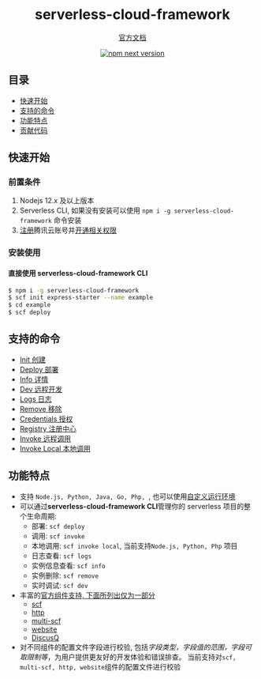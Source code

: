 <h1 align="center" style="border-bottom: none;">serverless-cloud-framework</h1>
<p align="center">
  <a href="https://cloud.tencent.com/document/product/1154/38787">官方文档</a>
</p>
<p align="center">
  <a href="https://www.npmjs.com/package/serverless-cloud-framework">
    <img alt="npm next version" src="https://img.shields.io/npm/v/serverless-cloud-framework/latest.svg">
  </a>
</p>

## 目录

- [快速开始](#quickstart)
- [支持的命令](#commands)
- [功能特点](#features)
- [贡献代码](#contribute)

## <a name="quickstart"></a>快速开始

### 前置条件

1. Nodejs 12.x 及以上版本
2. Serverless CLI, 如果没有安装可以使用 `npm i -g serverless-cloud-framework` 命令安装
3. [注册](https://cloud.tencent.com/register)腾讯云账号并[开通相关权限](https://cloud.tencent.com/document/product/1154/43006)

### 安装使用

#### 直接使用 serverless-cloud-framework CLI

```sh
$ npm i -g serverless-cloud-framework
$ scf init express-starter --name example
$ cd example
$ scf deploy
```

## <a name="commands"></a>支持的命令

- [Init 创建](/docs/commands/init.md)
- [Deploy 部署](/docs/commands/deploy.md)
- [Info 详情](/docs/commands/info.md)
- [Dev 远程开发](/docs/commands/dev.md)
- [Logs 日志](/docs/commands/logs.md)
- [Remove 移除](/docs/commands/remove.md)
- [Credentials 授权](/docs/commands/credentials.md)
- [Registry 注册中心](/docs/commands/registry.md)
- [Invoke 远程调用](/docs/commands/invoke.md)
- [Invoke Local 本地调用](/docs/commands/invoke-local.md)

## <a name="features"></a>功能特点

- 支持 `Node.js, Python, Java, Go, Php, `, 也可以使用[自定义运行环境](https://cloud.tencent.com/document/product/583/47274)
- 可以通过**serverless-cloud-framework CLI**管理你的 serverless 项目的整个生命周期:
  - 部署: `scf deploy`
  - 调用: `scf invoke`
  - 本地调用: `scf invoke local`, 当前支持`Node.js, Python, Php` 项目
  - 日志查看: `scf logs`
  - 实例信息查看: `scf info`
  - 实例删除: `scf remove`
  - 实时调试: `scf dev`
- 丰富的[官方组件支持, 下面所列出仅为一部分](https://github.com/orgs/serverless-components/repositories?language=&q=tencent&sort=&type=all)
  - [scf](https://github.com/serverless-components/tencent-scf)
  - [http](https://github.com/serverless-components/tencent-http)
  - [multi-scf](https://github.com/serverless-components/tencent-multi-scf)
  - [website](https://github.com/serverless-components/tencent-website)
  - [DiscusQ](https://github.com/serverless-components/tencent-discuzq)
- 对不同组件的配置文件字段进行校验, 包括*字段类型，字段值的范围，字段可取限制等*，为用户提供更友好的开发体验和错误排查。 当前支持对`scf, multi-scf, http, website`组件的配置文件进行校验
